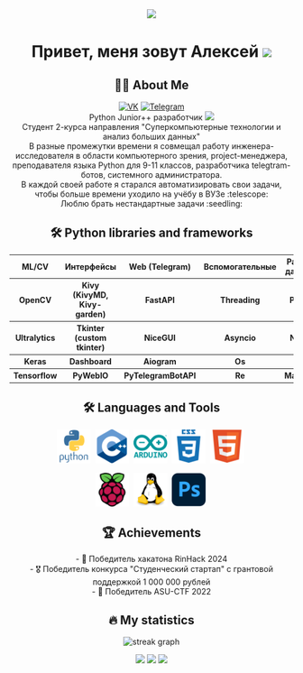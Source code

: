 <div id="header" align="center">
  <img src="https://media.tenor.com/xOATr8vcb9IAAAAi/superfighters-sfd.gif" width="100"/>
  <div id="badges">
  <h1>
    Привет, меня зовут Алексей
    <img src="https://media.giphy.com/media/hvRJCLFzcasrR4ia7z/giphy.gif" width="30px"/>
  </h1>
</div>
<div id="badges" align="center">

</div>

<h2 align="center">👩‍💻 About Me</h2>
<p align="center">
<a href="https://vk.com/whynot_46"><img src="https://img.icons8.com/color/48/000000/vk-circled.png" alt="VK" /></a>
<a href="https://t.me/Gray_WH"><img src="https://img.icons8.com/color/48/000000/telegram-app.png" alt="Telegram" /></a><br>
Python Junior++ разработчик <img src="https://media.giphy.com/media/WUlplcMpOCEmTGBtBW/giphy.gif" width="30"><br>
Студент 2-курса направления "Суперкомпьютерные технологии и анализ больших данных"<br>
В разные промежутки времени я совмещал работу инженера-исследователя в области компьютерного зрения, project-менеджера, преподавателя языка Python для 9-11 классов, разработчика telegtram-ботов, системного администратора.<br>
В каждой своей работе я старался автоматизировать свои задачи, чтобы больше времени уходило на учёбу в ВУЗе :telescope: <br>
Люблю брать нестандартные задачи :seedling:<br>
</p>

<h2 align="center">🛠️ Python libraries and frameworks</h2>
<table>
<tr><th>ML/CV</th><th>Интерфейсы</th><th>Web (Telegram)</th><th>Вспомогательные</th><th>Работа с данными</th><th>БД</th></tr> 
<tr><th>OpenCV</th><th>Kivy (KivyMD, Kivy-garden)</th><th>FastAPI</th><th>Threading</th><th>Pandas</th><th>SQLite3</th></tr>
<tr><th>Ultralytics</th><th>Tkinter (custom tkinter)</th><th>NiceGUI</th><th>Asyncio</th><th>NumPy</th><th>Google API</th></tr> 
<tr><th>Keras</th><th>Dashboard</th><th>Aiogram</th><th>Os</th><th>Json</th><th>openpyexcel</th></tr> 
<tr><th>Tensorflow</th><th>PyWebIO</th><th>PyTelegramBotAPI</th><th>Re</th><th>Matplotlib</th><th></th></tr> 
</table>

<h2 align="center">🛠️ Languages and Tools</h2>
<div> 
  <img src="https://github.com/devicons/devicon/blob/master/icons/python/python-original-wordmark.svg" title="Python" alt="Python" width="60" height="60"/>&nbsp;
  <img src="https://github.com/devicons/devicon/blob/master/icons/cplusplus/cplusplus-original.svg" title="C++" alt="C++" width="60" height="60"/>&nbsp;
  <img src="https://github.com/devicons/devicon/blob/master/icons/arduino/arduino-original-wordmark.svg" title="Arduino" alt="Arduino" width="60" height="60"/>&nbsp;
  <img src="https://github.com/devicons/devicon/blob/master/icons/css3/css3-plain-wordmark.svg"  title="CSS3" alt="CSS" width="60" height="60"/>&nbsp;
  <img src="https://github.com/devicons/devicon/blob/master/icons/html5/html5-original.svg" title="HTML5" alt="HTML" width="60" height="60"/>&nbsp;
  
  <img src="https://github.com/devicons/devicon/blob/master/icons/raspberrypi/raspberrypi-original.svg" title="Raspberry Pi" alt="Raspberry Pi" width="60" height="60"/>&nbsp;
  <img src="https://github.com/devicons/devicon/blob/master/icons/linux/linux-original.svg" title="Linux" alt="Linux" width="60" height="60"/>&nbsp;
  <img src="https://github.com/devicons/devicon/blob/master/icons/photoshop/photoshop-original.svg" title="Photoshop" alt="Photoshop" width="60" height="60"/>&nbsp;
</div>


<h2 align="center">🏆 Achievements</h2>
<p align="center">
  - 🥇 Победитель хакатона RinHack 2024<br>
  - 🎖️ Победитель конкурса "Студенческий стартап" с грантовой поддержкой 1 000 000 рублей<br>
  - 🏅 Победитель ASU-CTF 2022
</p>



<h2 align="center">🔥 My statistics</h2>
<div align="center">
  <img src="https://streak-stats.demolab.com?user=Whynot46&locale=en&mode=daily&theme=dark&hide_border=false&border_radius=5&order=3" height="220" alt="streak graph"  />
</div>

![](http://github-profile-summary-cards.vercel.app/api/cards/profile-details?username=Whynot46&theme=dark)
![](http://github-profile-summary-cards.vercel.app/api/cards/repos-per-language?username=Whynot46&theme=dark)
![](http://github-profile-summary-cards.vercel.app/api/cards/stats?username=Whynot46&theme=dark)
